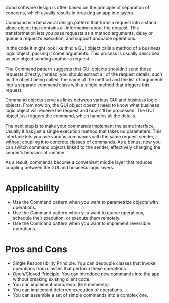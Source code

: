 ﻿Good software design is often based on the principle of separation of concerns, which usually results in breaking an app into layers.

Command is a behavioral design pattern that turns a request into a stand-alone object that contains all information about the request. This transformation lets you pass requests as a method arguments, delay or queue a request’s execution, and support undoable operations.

In the code it might look like this: a GUI object calls a method of a business logic object, passing it some arguments. This process is usually described as one object sending another a request.

The Command pattern suggests that GUI objects shouldn’t send these requests directly. Instead, you should extract all of the request details, such as the object being called, the name of the method and the list of arguments into a separate command class with a single method that triggers this request.

Command objects serve as links between various GUI and business logic objects. From now on, the GUI object doesn’t need to know what business logic object will receive the request and how it’ll be processed. The GUI object just triggers the command, which handles all the details.

The next step is to make your commands implement the same interface. Usually it has just a single execution method that takes no parameters. This interface lets you use various commands with the same request sender, without coupling it to concrete classes of commands. As a bonus, now you can switch command objects linked to the sender, effectively changing the sender’s behavior at runtime.

As a result, commands become a convenient middle layer that reduces coupling between the GUI and business logic layers.

# Applicability
* Use the Command pattern when you want to parametrize objects with operations.
* Use the Command pattern when you want to queue operations, schedule their execution, or execute them remotely.
* Use the Command pattern when you want to implement reversible operations.

# Pros and Cons
* Single Responsibility Principle. You can decouple classes that invoke operations from classes that perform these operations.
* Open/Closed Principle. You can introduce new commands into the app without breaking existing client code.
* You can implement undo/redo. (like memento)
* You can implement deferred execution of operations.
* You can assemble a set of simple commands into a complex one.

